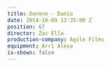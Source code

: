 ```yaml
---
title: Danone - Danio
date: 2014-10-09 13:35:00 Z
position: 67
director: Zac Ella
production-company: Agile Films
equipment: Arri Alexa
is-shown: false
---
```


